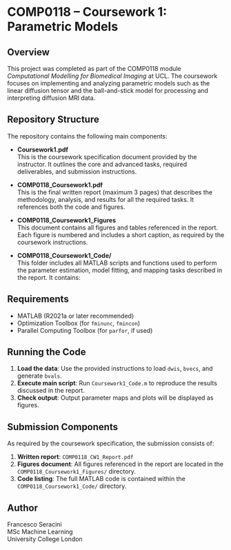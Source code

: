 # COMP0118 – Coursework 1: Parametric Models

## Overview

This project was completed as part of the COMP0118 module *Computational Modelling for Biomedical Imaging* at UCL. The coursework focuses on implementing and analyzing parametric models such as the linear diffusion tensor and the ball-and-stick model for processing and interpreting diffusion MRI data.

## Repository Structure

The repository contains the following main components:

- **Coursework1.pdf**  
  This is the coursework specification document provided by the instructor. It outlines the core and advanced tasks, required deliverables, and submission instructions.

- **COMP0118_Coursework1.pdf**  
  This is the final written report (maximum 3 pages) that describes the methodology, analysis, and results for all the required tasks. It references both the code and figures.

- **COMP0118_Coursework1_Figures**  
  This document contains all figures and tables referenced in the report. Each figure is numbered and includes a short caption, as required by the coursework instructions.

- **COMP0118_Coursework1_Code/**  
  This folder includes all MATLAB scripts and functions used to perform the parameter estimation, model fitting, and mapping tasks described in the report. It contains:

## Requirements

- MATLAB (R2021a or later recommended)
- Optimization Toolbox (for `fminunc`, `fmincon`)
- Parallel Computing Toolbox (for `parfor`, if used)

## Running the Code

1. **Load the data**: Use the provided instructions to load `dwis`, `bvecs`, and generate `bvals`.
2. **Execute main script**: Run `Coursework1_Code.m` to reproduce the results discussed in the report.
3. **Check output**: Output parameter maps and plots will be displayed as figures.

## Submission Components

As required by the coursework specification, the submission consists of:

1. **Written report**: `COMP0118_CW1_Report.pdf`
2. **Figures document**: All figures referenced in the report are located in the `COMP0118_Coursework1_Figures/` directory.
3. **Code listing**: The full MATLAB code is contained within the `COMP0118_Coursework1_Code/` directory.

## Author

Francesco Seracini  
MSc Machine Learning  
University College London  

